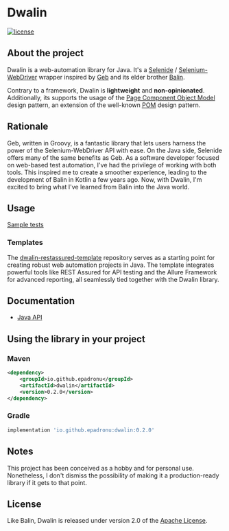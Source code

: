 # Dwalin

[![license](https://img.shields.io/badge/license-Apache%20License%202.0-blue.svg?style=flat)](http://www.apache.org/licenses/LICENSE-2.0)


## About the project

Dwalin is a web-automation library for Java. It's a [Selenide](https://selenide.org) /
[Selenium-WebDriver](https://www.selenium.dev/documentation/webdriver) wrapper inspired by
[Geb](https://www.gebish.org) and its elder brother
[Balin](https://github.com/EPadronU/balin).

Contrary to a framework, Dwalin is **lightweight** and **non-opinionated**. Additionally, its
supports the usage of the
[Page Component Object Model](https://gorillalogic.com/blog/test-automation-frameworks-page-object-model-vs-page-component-object-model)
design pattern, an extension of the well-known
[<abbr title="Page Object Model">POM</abbr>](https://www.guru99.com/page-object-model-pom-page-factory-in-selenium-ultimate-guide.html)
design pattern.


## Rationale

Geb, written in Groovy, is a fantastic library that lets users harness the power of the
Selenium-WebDriver API with ease. On the Java side, Selenide offers many of the same benefits as
Geb. As a software developer focused on web-based test automation, I've had the privilege of
working with both tools. This inspired me to create a smoother experience, leading to the
development of Balin in Kotlin a few years ago. Now, with Dwalin, I'm excited to bring what I've
learned from Balin into the Java world.


## Usage

[Sample tests](./src/test/java/com/github/epadronu/dwalin/SampleTests.java)


### Templates

The [dwalin-restassured-template](https://github.com/EPadronU/dwalin-restassured-template)
repository serves as a starting point for creating robust web automation projects in Java. The
template integrates powerful tools like REST Assured for API testing and the Allure Framework for
advanced reporting, all seamlessly tied together with the Dwalin library.


## Documentation

- [Java API](https://epadronu.github.io/dwalin/apidocs/index.html)


## Using the library in your project

### Maven

```xml
<dependency>
    <groupId>io.github.epadronu</groupId>
    <artifactId>dwalin</artifactId>
    <version>0.2.0</version>
</dependency>
```

### Gradle

```groovy
implementation 'io.github.epadronu:dwalin:0.2.0'
```


## Notes

This project has been conceived as a hobby and for personal use. Nonetheless, I don't dismiss the
possibility of making it a production-ready library if it gets to that point.

## License

Like Balin, Dwalin is released under version 2.0 of the [Apache License](LICENSE).
